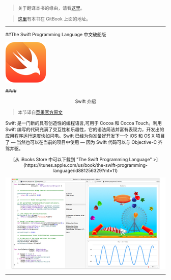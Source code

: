 > 关于翻译本书的缘由，请看[这里](why_this_project/README.html)。

> [这里](http://beyondvincent.gitbooks.io/the-swift-programming-language-chinese-bv-version/)有本书在 GitBook 上面的地址。

---

##The Swift Programming Language 中文破船版

![image](swift-hero.png)

####<center>Swift 介绍</center>

> 本节译自[苹果官方原文](https://developer.apple.com/swift/)

Swift 是一门新的具有创造性的编程语言,可用于 Cocoa 和 Cocoa Touch。利用 Swift 编写的代码充满了交互性和乐趣性，它的语法简洁并富有表现力，开发出的应用程序运行速度快如闪电。Swift 已经为你准备好开发下一个 iOS 和 OS X 项目了 — 当然也可以在当前的项目中使用 — 因为 Swift 代码可以与 Objective-C 齐驾并驱。

<center>[从 iBooks Store 中可以下载到 "The Swift Programming Language" >](https://itunes.apple.com/us/book/the-swift-programming-language/id881256329?mt=11)</center>

![image](swift-screenshot.jpg)

---





